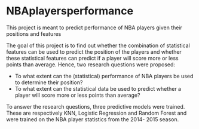 # NBAplayersperformance
This project is meant to predict performance of NBA players given their positions and features

The goal of this project is to find out whether the combination of statistical features can be used to
predict the position of the players and whether these statistical features can predict if a player will
score more or less points than average. Hence, two research questions were proposed:

- To what extent can the (statistical) performance of NBA players be used to determine their
position?
- To what extent can the statistical data be used to predict whether a player will score more
or less points than average?

To answer the research questions, three predictive models were trained. These are respectively KNN,
Logistic Regression and Random Forest and were trained on the NBA player statistics from the 2014-
2015 season.
